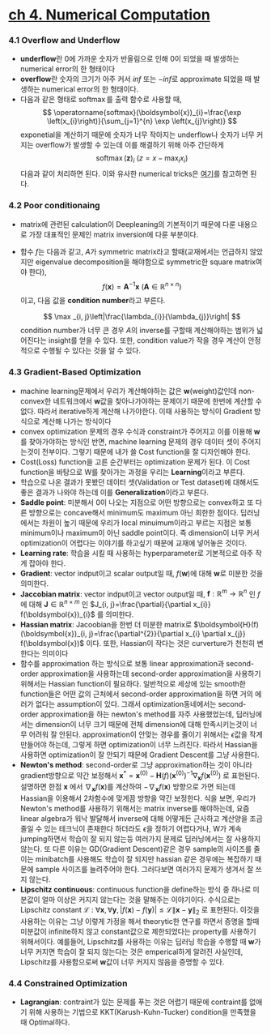 # [ch 4. Numerical Computation](https://www.deeplearningbook.org/contents/numerical.html)

### 4.1 Overflow and Underflow
 - **underflow**란 0에 가까운 숫자가 반올림으로 인해 0이 되었을 때 발생하는 numerical error의 한 형태이다
 - **overflow**란 숫자의 크기가 아주 커서 $inf$ 또는 $-inf$로 approximate 되었을 때 발생하는 numerical error의 한 형태이다.
 - 다음과 같은 형태로 $\operatorname{softmax}$를 출력 함수로 사용할 때, 
    $$
        \operatorname{softmax}(\boldsymbol{x})_{i}=\frac{\exp \left(x_{i}\right)}{\sum_{j=1}^{n} \exp \left(x_{j}\right)}
    $$
    exponetial을 계산하기 때문에 숫자가 너무 작아지는 underflow나 숫자가 너무 커지는 overflow가 발생할 수 있는데 이를 해결하기 위해 아주 간단하게 
    $$
        \operatorname{softmax}(\boldsymbol{z})_i \ (z=x-\max _{i} x_{i}) 
    $$
    다음과 같이 처리하면 된다. 이와 유사한 numerical tricks은 [여기](https://www.deeplearningbook.org/slides/04_numerical.pdf)를 참고하면 된다.

### 4.2 Poor conditionaing
 - matrix에 관련된 calculation이 Deepleaning의 기본적이기 때문에 다룬 내용으로 가장 대표적인 문제인 matrix inversion에 다룬 부분이다.
 - 함수 $f$는 다음과 같고, $A$가 symmetric matrix라고 할때(교재에서는 언급하지 않았지만 eigenvalue decomposition을 해야함으로 symmetric한 square matrix여야 한다),
    $$
        f(\boldsymbol{x})=\boldsymbol{A}^{-1} \boldsymbol{x} \ ( \boldsymbol{A} \in \mathbb{R}^{n \times n} )
    $$
    이고, 다음 값을 **condition number**라고 부른다.

    $$
        \max _{i, j}\left|\frac{\lambda_{i}}{\lambda_{j}}\right|
    $$
    condition number가 너무 큰 경우 $A$의 inverse를 구할때 계산해야하는 범위가 넓어진다는 insight를 얻을 수 있다.
    또한, condition value가 작을 경우 계산이 안정적으로 수행될 수 있다는 것을 알 수 있다.

### 4.3 Gradient-Based Optimization 
 - machine learning문제에서 우리가 계산해야하는 값은 $\boldsymbol{w}$(weight)값인데 non-convex한 네트워크에서 $\boldsymbol{w}$값을 찾아나가야하는 문제이기 때문에 한번에 계산할 수 없다. 따라서 iterative하게 계산해 나가야한다. 이때 사용하는 방식이 Gradient 방식으로 계산해 나가는 방식이다
 - convex optimization 문제의 경우 수식과 constraint가 주어지고 이를 이용해 $\boldsymbol{w}$를 찾아가야하는 방식인 반면, machine learning 문제의 경우 데이터 셋이 주어지는것이 전부이다. 그렇기 때문에 내가 쓸 Cost function을 잘 디자인해야 한다.
 - Cost(Loss) function을 고른 순간부터는 optimization 문제가 된다. 이 Cost function을 바탕으로 W를 찾아가는 과정을 우리는 **Learning**이라고 부른다.  
 - 학습으로 나온 결과가 못봤던 데이터 셋(Validation or Test dataset)에 대해서도 좋은 결과가 나와야 하는데 이를 **Generalization**이라고 부른다.
 - **Saddle point**: 미분해서 0이 나오는 지점으로 어떤 방향으로는 convex하고 또 다른 방향으로는 concave해서 minimum도 maximum 아닌 희한한 점이다. 딥러닝에서는 차원이 높기 때문에 우리가 local minuimum이라고 부르는 지점은 보통 minimum이나 maximum이 아닌 saddle point이다. 즉 dimension이 너무 커서 optimization이 어렵다는 이야기를 하고싶기 때문에 교재에 넣어놓은 것이다.
 - **Learning rate**: 학습을 시킬 때 사용하는 hyperparameter로 기본적으로 아주 작게 잡아야 한다.
 - **Gradient**: vector indput이고 scalar output일 때, $f(\boldsymbol{w})$에 대해 $\boldsymbol{w}$로 미분한 것을 의미한다. 
 - **Jaccobian matrix**: vector indput이고 vector output일 때, $\boldsymbol{f}: \mathbb{R}^{m} \rightarrow \mathbb{R}^{n}$ 인 $f$에 대해 $\boldsymbol{J} \in \mathbb{R}^{n \times m}$ 인  $J_{i, j}=\frac{\partial}{\partial x_{i}} f(\boldsymbol{x})_{i}$ 를 의미한다. 
 - **Hassian matrix**: Jacoobian을 한번 더 미분한 matrix로 $\boldsymbol{H}(f)(\boldsymbol{x})_{i, j}=\frac{\partial^{2}}{\partial x_{i} \partial x_{j}} f(\boldsymbol{x})$ 이다. 또한, Hassian이 작다는 것은 curverture가 천천히 변한다는 의미이다 
 - 함수를 approximation 하는 방식으로 보통 linear approximation과 second-order approximation을 사용하는데 second-order approximation을 사용하기 위해서는 Hassian function이 필요하다. 일반적으로 세상에 있는 smooth한 function들은 어떤 값의 근처에서 second-order approximation을 하면 거의 에러가 없다는 assumption이 있다. 그래서 optimization동네에서는 second-order approximation을 하는 newton's method를 자주 사용했었는데, 딥러닝에서는 dimension이 너무 크기 때문에 전체 dimension에 대해 만족시키는것이 너무 어려워 잘 안된다. approximation이 안맞는 경우를 줄이기 위해서는 $\epsilon$값을 작게 만들어야 하는데, 그렇게 하면 optimization이 너무 느려진다. 따라서 Hassian을 사용하면 optimization이 잘 안되기 때문에 Gradient Descent를 그냥 사용한다. 
 - **Newton's method**: second-order로 그냥 approximation하는 것이 아니라 gradient방향으로 약간 보정해서 $\boldsymbol{x}^{*}=\boldsymbol{x}^{(0)}-\boldsymbol{H}(f)\left(\boldsymbol{x}^{(0)}\right)^{-1} \nabla_{\boldsymbol{x}} f\left(\boldsymbol{x}^{(0)}\right)$ 로 표현된다. 설명하면 한점 $\boldsymbol{x}$ 에서 $\nabla_{\boldsymbol{x}} f(\boldsymbol{x})$를 계산하여 $-\nabla_{\boldsymbol{x}} f(\boldsymbol{x})$ 방향으로 가면 되는데 Hassian을 이용해서 2차함수에 맞게끔 방향을 약간 보정한다. 식을 보면, 우리가 Newton's method를 사용하기 위해서는 matrix inverse를 해야하는데, 요즘 linear algebra가 워낙 발달해서 inverse에 대해 어떻게든 근사하고 계산양을 조금 줄일 수 있는 테크닉이 존재한다 하더라도 $\epsilon$을 정하기 어렵다거나, W가 계속 jumping하면서 학습이 잘 되지 않는등 여러가지 문제로 딥러닝에서는 잘 사용하지 않는다. 또 다른 이유는 GD(Gradient Descent)같은 경우 sample의 사이즈를 줄이는 minibatch를 사용해도 학습이 잘 되지만 hassian 같은 경우에는 복잡하기 때문에 sample 사이즈를 늘려주어야 한다. 그러다보면 여러가지 문제가 생겨서 잘 쓰지 않는다.
 - **Lipschitz continuous**: continuous function을 define하는 방식 중 하나로 미분값이 얼마 이상은 커지지 않는다는 것을 말해주는 이야기이다. 수식으로는 Lipschitz constant $\mathcal{L}$ : $\forall \boldsymbol{x}, \forall \boldsymbol{y},|f(\boldsymbol{x})-f(\boldsymbol{y})| \leq \mathcal{L}\|\boldsymbol{x}-\boldsymbol{y}\|_{2}$ 로 표현된다. 이것을 사용하는 이유는 그냥 이렇게 가정을 해서 theorytic한 연구를 하면서 증명을 할때 미분값이 infinite하지 않고 constant값으로 제한되었다는 property를 사용하기 위해서이다. 예를들어, Lipschitz를 사용하는 이유는 딥러닝 학습을 수행할 때 $\boldsymbol{w}$가 너무 커지면 학습이 잘 되지 않는다는 것은 emperical하게 알려진 사실인데, Lipschitz를 사용함으로써 $\boldsymbol{w}$값이 너무 커지지 않음을 증명할 수 있다.

### 4.4 Constrained Optimization
 - **Lagrangian**: contraint가 있는 문제를 푸는 것은 어렵기 때문에 contraint를 없애기 위해 사용하는 기법으로 KKT(Karush-Kuhn-Tucker) condition을 만족했을 때 Optimal하다.
